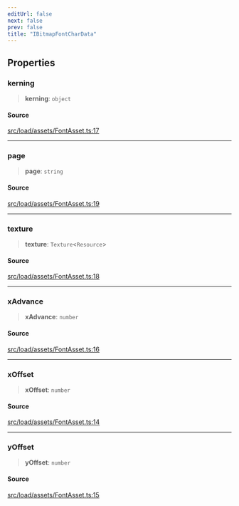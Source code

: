 ```yaml
---
editUrl: false
next: false
prev: false
title: "IBitmapFontCharData"
---
```


## Properties

### kerning

> **kerning**: `object`

#### Source

[src/load/assets/FontAsset.ts:17](https://github.com/relishinc/dill-pixel/blob/543438455c9a47928084300159416186c2aa1095/src/load/assets/FontAsset.ts#L17)

***

### page

> **page**: `string`

#### Source

[src/load/assets/FontAsset.ts:19](https://github.com/relishinc/dill-pixel/blob/543438455c9a47928084300159416186c2aa1095/src/load/assets/FontAsset.ts#L19)

***

### texture

> **texture**: `Texture`\<`Resource`\>

#### Source

[src/load/assets/FontAsset.ts:18](https://github.com/relishinc/dill-pixel/blob/543438455c9a47928084300159416186c2aa1095/src/load/assets/FontAsset.ts#L18)

***

### xAdvance

> **xAdvance**: `number`

#### Source

[src/load/assets/FontAsset.ts:16](https://github.com/relishinc/dill-pixel/blob/543438455c9a47928084300159416186c2aa1095/src/load/assets/FontAsset.ts#L16)

***

### xOffset

> **xOffset**: `number`

#### Source

[src/load/assets/FontAsset.ts:14](https://github.com/relishinc/dill-pixel/blob/543438455c9a47928084300159416186c2aa1095/src/load/assets/FontAsset.ts#L14)

***

### yOffset

> **yOffset**: `number`

#### Source

[src/load/assets/FontAsset.ts:15](https://github.com/relishinc/dill-pixel/blob/543438455c9a47928084300159416186c2aa1095/src/load/assets/FontAsset.ts#L15)
